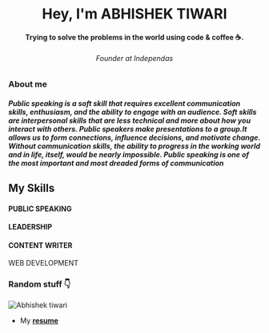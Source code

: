 <h1 align="center">Hey, I'm ABHISHEK TIWARI</h1>
<h4 align="center">Trying to solve the problems in the world using code & coffee ☕️.</h4>
<h6 align="center">Founder at Independas</h6>
<h3> About me</h3>
<h5>Public speaking is a soft skill that requires excellent communication skills, enthusiasm, and the ability to engage with an audience. Soft skills are interpersonal skills that are less technical and more about how you interact with others. Public speakers make presentations to a group.It allows us to form connections, influence decisions, and motivate change. Without communication skills, the ability to progress in the working world and in life, itself, would be nearly impossible. Public speaking is one of the most important and most dreaded forms of communication</h5>
<h2>My Skills</h2>
<h4>PUBLIC SPEAKING</h4>
<h4>LEADERSHIP</h4>
<h4>CONTENT WRITER</h4
<h4>WEB DEVELOPMENT</h4>

<h3 align="left">Random stuff 👇</h3>

<p align="left"> <img src="https://komarev.com/ghpvc/?username=prakharrai1609&label=Profile%20views&color=0e75b6&style=flat" alt="Abhishek tiwari" /> </p>

- My <a href="(https://abhishektiwari12.netlify.app/#about)https://abhishektiwari12.netlify.app/#about"><b>resume</b></a>

